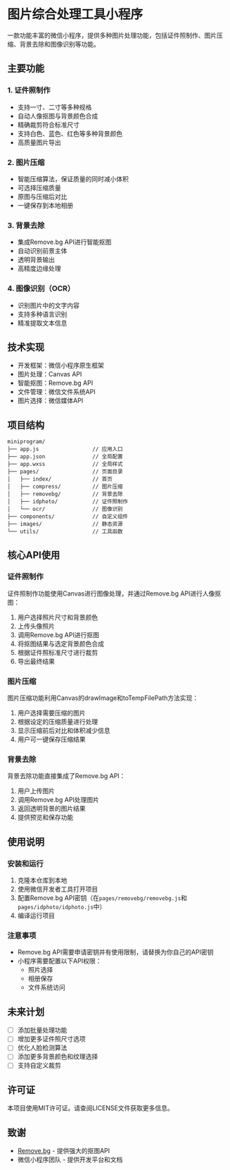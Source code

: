 # 图片综合处理工具小程序

一款功能丰富的微信小程序，提供多种图片处理功能，包括证件照制作、图片压缩、背景去除和图像识别等功能。

## 主要功能

### 1. 证件照制作
- 支持一寸、二寸等多种规格
- 自动人像抠图与背景颜色合成
- 精确裁剪符合标准尺寸
- 支持白色、蓝色、红色等多种背景颜色
- 高质量图片导出

### 2. 图片压缩
- 智能压缩算法，保证质量的同时减小体积
- 可选择压缩质量
- 原图与压缩后对比
- 一键保存到本地相册

### 3. 背景去除
- 集成Remove.bg API进行智能抠图
- 自动识别前景主体
- 透明背景输出
- 高精度边缘处理

### 4. 图像识别（OCR）
- 识别图片中的文字内容
- 支持多种语言识别
- 精准提取文本信息

## 技术实现

- 开发框架：微信小程序原生框架
- 图片处理：Canvas API
- 智能抠图：Remove.bg API
- 文件管理：微信文件系统API
- 图片选择：微信媒体API

## 项目结构

```
miniprogram/
├── app.js                 // 应用入口
├── app.json               // 全局配置
├── app.wxss               // 全局样式
├── pages/                 // 页面目录
│   ├── index/             // 首页
│   ├── compress/          // 图片压缩
│   ├── removebg/          // 背景去除
│   ├── idphoto/           // 证件照制作
│   └── ocr/               // 图像识别
├── components/            // 自定义组件
├── images/                // 静态资源
└── utils/                 // 工具函数
```

## 核心API使用

### 证件照制作

证件照制作功能使用Canvas进行图像处理，并通过Remove.bg API进行人像抠图：

1. 用户选择照片尺寸和背景颜色
2. 上传头像照片
3. 调用Remove.bg API进行抠图
4. 将抠图结果与选定背景颜色合成
5. 根据证件照标准尺寸进行裁剪
6. 导出最终结果

### 图片压缩

图片压缩功能利用Canvas的drawImage和toTempFilePath方法实现：

1. 用户选择需要压缩的图片
2. 根据设定的压缩质量进行处理
3. 显示压缩前后对比和体积减少信息
4. 用户可一键保存压缩结果

### 背景去除

背景去除功能直接集成了Remove.bg API：

1. 用户上传图片
2. 调用Remove.bg API处理图片
3. 返回透明背景的图片结果
4. 提供预览和保存功能

## 使用说明

### 安装和运行

1. 克隆本仓库到本地
2. 使用微信开发者工具打开项目
3. 配置Remove.bg API密钥（在`pages/removebg/removebg.js`和`pages/idphoto/idphoto.js`中）
4. 编译运行项目

### 注意事项

- Remove.bg API需要申请密钥并有使用限制，请替换为你自己的API密钥
- 小程序需要配置以下API权限：
  - 照片选择
  - 相册保存
  - 文件系统访问

## 未来计划

- [ ] 添加批量处理功能
- [ ] 增加更多证件照尺寸选项
- [ ] 优化人脸检测算法
- [ ] 添加更多背景颜色和纹理选择
- [ ] 支持自定义裁剪

## 许可证

本项目使用MIT许可证。请查阅LICENSE文件获取更多信息。

## 致谢

- [Remove.bg](https://www.remove.bg/) - 提供强大的抠图API
- 微信小程序团队 - 提供开发平台和文档 